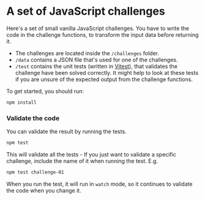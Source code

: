 # A set of JavaScript challenges

Here's a set of small vanilla JavaScript challenges. You have to write the code in the challenge functions, to transform the input data before returning it.

- The challenges are located inside the `/challenges` folder.
- `/data` contains a JSON file that's used for one of the challenges.
- `/test` contains the unit tests (written in [Vitest](https://vitest.dev/)), that validates the challenge have been solved correctly. It might help to look at these tests if you are unsure of the expected output from the challenge functions.

To get started, you should run:

```sh
npm install
```

### Validate the code

You can validate the result by running the tests.

```sh
npm test
```

This will validate all the tests - If you just want to validate a specific challenge, include the name of it when running the test. E.g.

```sh
npm test challenge-01
```

When you run the test, it will run in `watch` mode, so it continues to validate the code when you change it.
